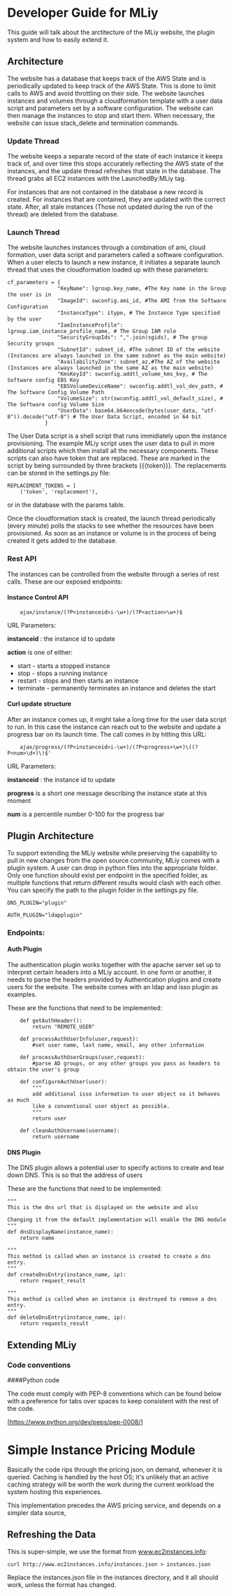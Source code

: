 # Developer Guide for MLiy

This guide will talk about the arctitecture of the MLiy website, the plugin system and how to easily extend it.

## Architecture

The website has a database that keeps track of the AWS State and is periodically updated to keep track of the AWS State. This is done to limit calls to AWS and avoid throttling on their side. The website launches instances and volumes through a cloudformation template with a user data script and parameters set by a software configuration. The website can then manage the instances to stop and start them. When necessary, the website can issue stack_delete and termination commands.

### Update Thread

The website keeps a separate record of the state of each instance it keeps track of, and over time this stops accurately reflecting the AWS state of the instances, and the update thread refreshes that state in the database. The thread grabs all EC2 instances with the LaunchedBy:MLiy tag.

For instances that are not contained in the database a new record is created. For instances that are contained, they are updated with the correct state. After, all stale instances (Those not updated during the run of the thread) are deleted from the database.

### Launch Thread

The website launches instances through a combination of ami, cloud formation, user data script and parameters called a software configuration. When a user elects to launch a new instance, it initiates a separate launch thread that uses the cloudformation loaded up with these parameters:

```
cf_parameters = {
				"KeyName": lgroup.key_name, #The Key name in the Group the user is in
				"ImageId": swconfig.ami_id, #The AMI from the Software Configuration
				"InstanceType": itype, # The Instance Type specified by the user
				"IamInstanceProfile": lgroup.iam_instance_profile_name, # The Group IAM role
				"SecurityGroupIds": ",".join(sgids), # The group Security groups
				"SubnetId": subnet_id, #The subnet ID of the website (Instances are always launched in the same subnet as the main website)
				"AvailabilityZone": subnet_az,#The AZ of the website (Instances are always launched in the same AZ as the main website)
				"KmsKeyId": swconfig.addtl_volume_kms_key, # The Software config EBS Key
				"EBSVolumeDeviceName": swconfig.addtl_vol_dev_path, # The Software Config Volume Path
				"VolumeSize": str(swconfig.addtl_vol_default_size), # The Software config Volume Size
				"UserData": base64.b64encode(bytes(user_data, "utf-8")).decode("utf-8") # The User Data Script, encoded in 64 bit
			}
```

The User Data script is a shell script that runs immidiately upon the instance provisioning. The example MLiy script uses the user data to pull in more additional scripts which then install all the necessary components. These scripts can also have token that are replaced. These are marked in the script by being surrounded by three brackets {{{token}}}. The replacements can be stored in the settings.py file:

```
REPLACEMENT_TOKENS = [
	('token', 'replacement'),
```

or in the database with the params table.

Once the cloudformation stack is created, the launch thread periodically (every minute) polls the stacks to see whether the resources have been provisioned. As soon as an instance or volume is in the process of being created it gets added to the database.

### Rest API

The instances can be controlled from the website through a series of rest calls. These are our exposed endpoints:

#### Instance Control API

```
	ajax/instance/(?P<instanceid>i-\w+)/(?P<action>\w+)$
```

URL Parameters:

**instanceid** : the instance id to update

**action** is one of either:

 - start - starts a stopped instance
 - stop - stops a running instance
 - restart - stops and then starts an instance
 - terminate - permanently terminates an instance and deletes the start


#### Curl update structure

After an instance comes up, it might take a long time for the user data script to run. In this case the instance can reach out to the website and update a progress bar on its launch time. The call comes in by hitting this URL:

```
	ajax/progress/(?P<instanceid>i-\w+)/(?P<progress>\w+)\((?P<num>\d+)\)$'
```

URL Parameters:

**instanceid** : the instance id to update

**progress** is a short one message describing the instance state at this moment

**num** is a percentile number 0-100 for the progress bar

## Plugin Architecture

To support extending the MLiy website while preserving the capability to pull in new changes from the open source community, MLiy comes with a plugin system. A user can drop in python files into the appropriate folder. Only one function should exist per endpoint in the specified folder, as multiple functions that return different results would clash with each other. You can specify the path to the plugin folder in the settings.py file.

```
DNS_PLUGIN="plugin"

AUTH_PLUGIN="ldapplugin"
```

### Endpoints:

#### Auth Plugin

The authentication plugin works together with the apache server set up to interpret certain headers into a MLiy account. In one form or another, it needs to parse the headers provided by Authentication plugins and create users for the website. The website comes with an ldap and isso plugin as examples.

These are the functions that need to be implemented:
```
	def getAuthHeader():
		return "REMOTE_USER" 

	def processAuthUserInfo(user,request):
		#set user name, last name, email, any other information
		
	def processAuthUserGroups(user,request):
		#parse AD groups, or any other groups you pass as headers to obtain the user's group

	def configureAuthUser(user):
		"""
		add additional isso information to user object so it behaves as much
		like a conventional user object as possible.
		"""
		return user

	def cleanAuthUsername(username):
		return username

```

#### DNS Plugin

The DNS plugin allows a potential user to specify actions to create and tear down DNS. This is so that the address of users 

These are the functions that need to be implemented:

```
"""
This is the dns url that is displayed on the website and also 

Changing it from the default implementation will enable the DNS module
"""
def dnsDisplayName(instance_name):
	return name

"""
This method is called when an instance is created to create a dns entry. 
"""
def createDnsEntry(instance_name, ip):
	return request_result

"""
This method is called when an instance is destroyed to remove a dns entry. 
"""
def deleteDnsEntry(instance_name, ip):
	return requests_result
```

## Extending MLiy

### Code conventions

####Python code

The code must comply with PEP-8 conventions which can be found below with a preference for tabs over spaces to keep consistent with the rest of the code.

[https://www.python.org/dev/peps/pep-0008/]

# Simple Instance Pricing Module

Basically the code rips through the pricing json, on demand, whenever it is queried. Caching
is handled by the host OS; it's unlikely that an active caching strategy will be worth the
work during the current workload the system hosting this experiences.

This implementation precedes the AWS pricing service, and depends on a simpler data source, 

## Refreshing the Data

This is super-simple, we use the format from www.ec2instances.info:

	curl http://www.ec2instances.info/instances.json > instances.json

Replace the instances.json file in the instances directory, and it all should work, unless the format has changed.

